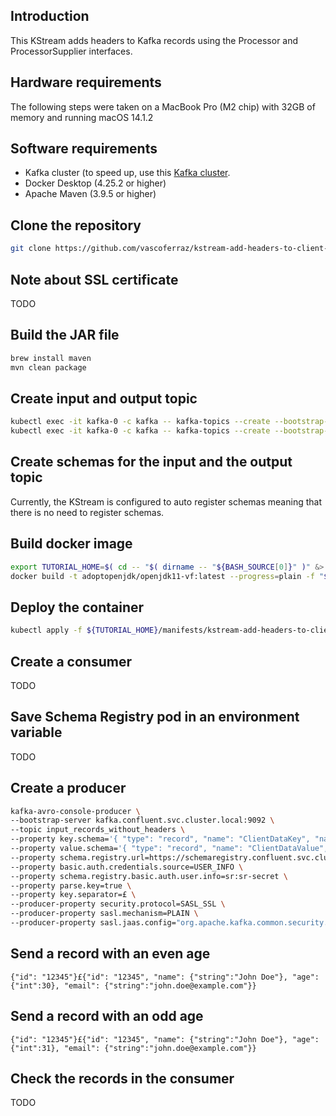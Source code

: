 ## Introduction
This KStream adds headers to Kafka records using the Processor and ProcessorSupplier interfaces.

## Hardware requirements
The following steps were taken on a MacBook Pro (M2 chip) with 32GB of memory and running macOS 14.1.2

## Software requirements
- Kafka cluster (to speed up, use this [Kafka cluster](https://github.com/vascoferraz/kafka-production-secure-deploy-with-kubernetes).
- Docker Desktop (4.25.2 or higher)
- Apache Maven (3.9.5 or higher)

## Clone the repository
```sh
git clone https://github.com/vascoferraz/kstream-add-headers-to-client-data-records
```

## Note about SSL certificate
TODO

## Build the JAR file
```sh
brew install maven
mvn clean package
```

## Create input and output topic
```sh
kubectl exec -it kafka-0 -c kafka -- kafka-topics --create --bootstrap-server kafka.confluent.svc.cluster.local:9092 --command-config /opt/confluentinc/etc/kafka/kafka.properties --topic input_records_without_headers --replication-factor 3 --partitions 3
kubectl exec -it kafka-0 -c kafka -- kafka-topics --create --bootstrap-server kafka.confluent.svc.cluster.local:9092 --command-config /opt/confluentinc/etc/kafka/kafka.properties --topic output_records_with_headers --replication-factor 3 --partitions 3
```

## Create schemas for the input and the output topic
Currently, the KStream is configured to auto register schemas meaning that there is no need to register schemas.

## Build docker image
```sh
export TUTORIAL_HOME=$( cd -- "$( dirname -- "${BASH_SOURCE[0]}" )" &> /dev/null && pwd )
docker build -t adoptopenjdk/openjdk11-vf:latest --progress=plain -f "${TUTORIAL_HOME}/Dockerfile" "${TUTORIAL_HOME}"
```

## Deploy the container
```sh
kubectl apply -f ${TUTORIAL_HOME}/manifests/kstream-add-headers-to-client-data-records-deployment.yaml
```

## Create a consumer
TODO

## Save Schema Registry pod in an environment variable
TODO

## Create a producer
```sh
kafka-avro-console-producer \
--bootstrap-server kafka.confluent.svc.cluster.local:9092 \
--topic input_records_without_headers \
--property key.schema='{ "type": "record", "name": "ClientDataKey", "namespace": "com.vascoferraz", "connect.name": "com.vascoferraz.ClientDataKey", "fields": [ { "name": "id", "type": "string" } ] }' \
--property value.schema='{ "type": "record", "name": "ClientDataValue", "namespace": "com.vascoferraz", "connect.name": "com.vascoferraz.ClientDataValue", "fields": [ { "name": "id", "type": "string" }, { "name": "name", "type": ["null", "string"], "default": null }, { "name": "age", "type": ["null", "int"], "default": null }, { "name": "email", "type": ["null", "string"], "default": null } ] }' \
--property schema.registry.url=https://schemaregistry.confluent.svc.cluster.local:8081 \
--property basic.auth.credentials.source=USER_INFO \
--property schema.registry.basic.auth.user.info=sr:sr-secret \
--property parse.key=true \
--property key.separator=£ \
--producer-property security.protocol=SASL_SSL \
--producer-property sasl.mechanism=PLAIN \
--producer-property sasl.jaas.config="org.apache.kafka.common.security.plain.PlainLoginModule required username="kafka" password="kafka-secret";"
```

## Send a record with an even age
`{"id": "12345"}£{"id": "12345", "name": {"string":"John Doe"}, "age": {"int":30}, "email": {"string":"john.doe@example.com"}}`

## Send a record with an odd age
`{"id": "12345"}£{"id": "12345", "name": {"string":"John Doe"}, "age": {"int":31}, "email": {"string":"john.doe@example.com"}}`

## Check the records in the consumer
TODO
